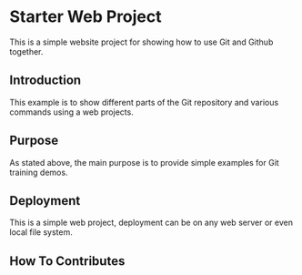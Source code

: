 # Starter Web Project

This is a simple website project for showing how to use Git and Github together.

## Introduction

This example is to show different parts of the Git repository and various commands using a web projects.

## Purpose

As stated above, the main purpose is to provide simple examples for Git training demos.

## Deployment

This is a simple web project, deployment can be on any web server or even local file system.

## How To Contributes